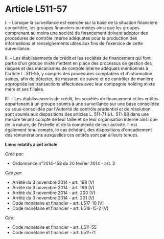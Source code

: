 # Article L511-57

I. – Lorsque la surveillance est exercée sur la base de la situation financière consolidée, les groupes financiers ou mixtes
ainsi que les groupes comprenant au moins une société de financement doivent adopter des procédures de contrôle interne
adéquates pour la production des informations et renseignements utiles aux fins de l'exercice de cette surveillance.

II. – Les établissements de crédit et les sociétés de financement qui font partie d'un groupe mixte mettent en place des
processus de gestion des risques et des mécanismes de contrôle interne adéquats mentionnés à l'article L. 511-55, y compris
des procédures comptables et d'information saines, afin de détecter, de mesurer, de suivre et de contrôler de manière
appropriée les transactions effectuées avec leur compagnie holding mixte mère et ses filiales.

III. – Les établissements de crédit, les sociétés de financement et les entités appartenant à un groupe soumis à une
surveillance sur une base consolidée ou sous-consolidée par l'Autorité de contrôle prudentiel et de résolution sont soumis
aux dispositions des articles L. 511-71 à L. 511-88 dans une mesure tenant compte de leur taille et de leur organisation
interne ainsi que de la nature, de l'échelle et de la complexité de leur activité. Il est également tenu compte, le cas
échéant, des dispositions d'encadrement des rémunérations auxquelles ces entités sont par ailleurs tenues.

**Liens relatifs à cet article**

_Créé par_:

  - Ordonnance n°2014-158 du 20 février 2014 - art. 3

_Cité par_:

  - Arrêté du 3 novembre 2014 - art. 198 (V)
  - Arrêté du 3 novembre 2014 - art. 199 (V)
  - Arrêté du 3 novembre 2014 - art. 200 (V)
  - Arrêté du 3 novembre 2014 - art. 201 (V)
  - Code monétaire et financier - art. L517-10 (V)
  - Code monétaire et financier - art. L518-15-2 (V)

_Cite_:

  - Code monétaire et financier - art. L511-55
  - Code monétaire et financier - art. L511-71
